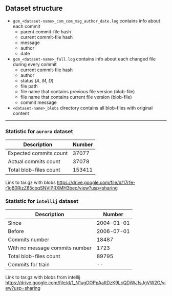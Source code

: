 ## Dataset structure
* `gcm_<dataset-name>_com_com_msg_author_date.log` contains info about each commit 
    * parent commit-file hash 
    * current commit-file hash
    * message
    * author
    * date 
* `gcm_<dataset-name>_full.log` contains info about each changed file during every commit
    * current commit-file hash
    * author 
    * status (_A_, _M_, _D_)
    * file path
    * file name that contains previous file version (blob-file) 
    * file name that contains current file version (blob-file)
    * commit message
* `<dataset-name>_blobs` directory contains all blob-files with original content

------

### Statistic for `aurora` dataset

| **Description** |  **Number** |
|---|---|
| Expected commits count |  37077 |
|  Actual commits count | 37078  |
| Total blob-files count  | 153411 |

Link to tar.gz with blobs
https://drive.google.com/file/d/17rfe-r1gB0RizZ85coqSNVlPRXMH3beo/view?usp=sharing

### Statistic for `intellij` dataset

| **Description** |  **Number** |
|---|---|
|Since|2004-01-01|
|Before|2006-07-01|
|  Commits number | 18487  |
|With no message commits number|1723|
| Total blob-files count  | 89795 |
|Commits for train|--|

Link to tar.gz with blobs from intellij
https://drive.google.com/file/d/1_N1ugDOPpAaItDzK9LcQDiWJfsJgVW2O/view?usp=sharing